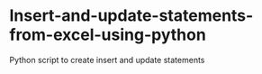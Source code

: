 # Insert-and-update-statements-from-excel-using-python
Python script to create insert and update statements
